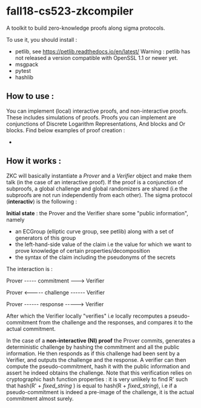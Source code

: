 # fall18-cs523-zkcompiler

A toolkit to build zero-knowledge proofs along sigma protocols.

To use it, you should install :
  - petlib, see https://petlib.readthedocs.io/en/latest/ 
      Warning : petlib has not released a version compatible with OpenSSL 1.1 or newer yet. 
  - msgpack
  - pytest
  - hashlib

## How to use :

You can implement (local) interactive proofs, and non-interactive proofs. These includes simulations of proofs.
Proofs you can implement are conjunctions of Discrete Logarithm Representations, And blocks and Or blocks.
Find below examples of proof creation :

-



## How it works : 

ZKC will basically instantiate a *Prover* and a *Verifier* object and make them talk (in the case of an interactive proof). If the proof is a conjunction of subproofs, a global challenge and global randomizers are shared (i.e the subproofs are not run independently from each other).
The sigma protocol (**interactiv**) is the following : 

**Initial state** : the Prover and the Verifier share some "public information", namely
 - an ECGroup (elliptic curve group, see petlib) along with a set of generators of this group
 - the left-hand-side value of the claim i.e the value for which we want to prove knowledge of certain properties/decomposition
 - the syntax of the claim including the pseudonyms of the secrets
 
 The interaction is :
          
Prover ----- commitment ---> Verifier

Prover <----- challenge ------ Verifier
           
Prover ------ response -----> Verifier

After which the Verifier locally "verifies" i.e locally recomputes a pseudo-commitment from the challenge and the responses, and compares it to the actual commitment.

In the case of a **non-interactive (NI) proof** the Prover commits, generates a deterministic challenge by hashing the commitment and all the public information. He then responds as if this challenge had been sent by a Verifier, and outputs the challenge and the response. A verifier can then compute the pseudo-commitment, hash it with the public information and assert he indeed obtains the challenge.
Note that this verification relies on cryptographic hash function properties : it is very unlikely to find R' such that hash(R' + *fixed_string* ) is equal to hash(R + *fixed_string*), i.e if a pseudo-commitment is indeed a pre-image of the challenge, it is the actual commitment almost surely.
